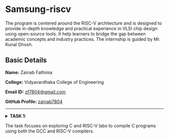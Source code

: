 # Samsung-riscv
The program is centered around the RISC-V architecture and is designed to provide in-depth knowledge and practical experience in VLSI chip design using open-source tools. It help learners to bridge the gap between academic concepts and industry practices. The internship is guided by Mr. Kunal Ghosh.

## Basic Details

**Name:** Zainab Fathima

**College:** Vidyavardhaka College of Engineering

**Email ID:** zf7804@gmail.com

**GitHub Profile:** [zainab7804](https://github.com/zainab7804)

----------------------------------------------------------------------------------------------------------------------------

<details>
<summary><b>TASK 1:</b> 
  
The task focuses on exploring C and RISC-V labs to compile C programs using both the GCC and RISC-V compilers.</summary>

C Lab

We start by creating a file in the chosen directory using a simple editor like Leafpad. After writing the program to calculate the sum of numbers from 1 to n, save the file, close the editor, and compile it using GCC. Once compiled, you can run the program to see the output.

C Code to calculate 1 to n numbers


The commands used are
```
gcc sum1ton.c
./a.out

```

![Code compiled using gcc compiler](https://github.com/user-attachments/assets/f02b5054-2576-4505-8c07-e6c7d2bf00cf)



RISC-V lab

It involves viewing the code with the cat command to ensure it’s correct.

```
cat sum1ton.c

```
Next, compile it using the RISC-V GCC compiler.

```
riscv64-unknown-elf-gcc -O1 -mabi=lp64 -march=rv64i -o sum1ton.o sum1ton.c
riscv64-unknown-elf-gcc -Ofast -mabi=lp64 -march=rv64i -o sum1ton.o sum1ton.c
```
After compiling, use

```
riscv64-unknown-elf-objdump -d sum1ton.o

```
to disassemble the code and examine its assembly language version. This provides a closer look at how the program works at the hardware level.

![Code compiled using riscv compiler](https://github.com/user-attachments/assets/18cbdbe6-e335-4377-a2c7-f58c8d03c138)

The Assembly language code is displayed.

![objdump using O1](https://github.com/user-attachments/assets/80bb92da-641c-46d2-9783-0631849a783b)
Using O1

![Objdump using Ofast](https://github.com/user-attachments/assets/6c79d2a9-a40d-4fc9-8af6-954d91309a73)
Using Ofast

Optimization levels in GCC improve code performance and size to varying degrees. -O0 applies no optimization, suitable for debugging. -O1 offers basic optimizations, making code faster and smaller without significantly increasing compilation time, striking a balance between performance and simplicity. -Ofast prioritizes speed over strict compliance with standards, ideal for performance-critical tasks but requires thorough testing to avoid unexpected issues. Testing is crucial, as higher optimizations may complicate debugging or affect precision in critical calculations.

Description of the commands used while execution:

C lab

1. cd: Changes the current working directory in a command-line interface.
2. leafpad: A simple and lightweight graphical text editor for Linux systems.
3. gcc: Performs the compilation step to build a program.
4. ./a.out: It will execute the file that was created with the compile.

RISC-V lab

1. -mabi=lp64: Specifies the ABI (Application Binary Interface) for RISC-V, indicating the use of the LP64 model, which uses 64-bit long integers and pointers.
2. -march=rv64i: Specifies the target architecture for RISC-V. rv64i indicates a 64-bit RISC-V processor using the base integer instruction set (I).
3. riscv-objdump: A tool that displays assembly instructions from a compiled RISC-V binary file. It helps in debugging and understanding compiled code.
4. -Ofast: An aggressive optimization level in GCC that prioritizes performance over strict standards compliance. It enables high-speed optimizations, but some may deviate from strict IEEE or ISO standards.
5. -O1: Enables basic optimizations in GCC that improve performance without significantly increasing compilation time.
</details>
